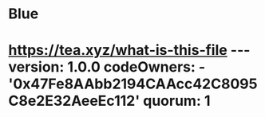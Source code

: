 # Blue
# https://tea.xyz/what-is-this-file --- version: 1.0.0 codeOwners:   - '0x47Fe8AAbb2194CAAcc42C8095C8e2E32AeeEc112' quorum: 1
